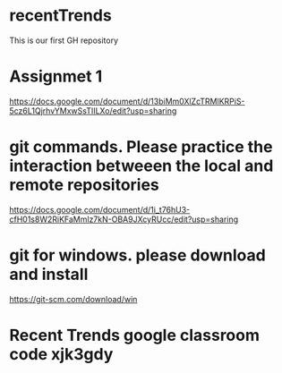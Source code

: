 # recentTrends

This is our first GH repository
# Assignmet 1
https://docs.google.com/document/d/13biMm0XlZcTRMlKRPiS-5cz6L1QjrhvYMxwSsTIILXo/edit?usp=sharing

# git commands. Please practice the interaction betweeen the local and remote repositories
https://docs.google.com/document/d/1i_t76hU3-cfH01s8W2RiKFaMmlz7kN-OBA9JXcyRUcc/edit?usp=sharing

# git for windows. please download and install
https://git-scm.com/download/win

# Recent Trends google classroom code xjk3gdy
